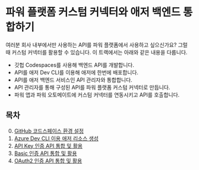 # 파워 플랫폼 커스텀 커넥터와 애저 백엔드 통합하기 #

여러분 회사 내부에서만 사용하는 API를 파워 플랫폼에서 사용하고 싶으신가요? 그럴 때 커스텀 커넥터를 활용할 수 있습니다. 이 트랙에서는 아래와 같은 내용을 다룹니다.

* 깃헙 Codespaces를 사용해 백엔드 API를 개발합니다.
* API를 애저 Dev CLI를 이용해 애저에 한번에 배포합니다.
* API를 애저 백엔드 서비스인 API 관리자와 통합합니다.
* API 관리자를 통해 구성된 API를 파워 플랫폼 커스텀 커넥터로 만듭니다.
* 파워 앱과 파워 오토메이트에 커스텀 커넥터를 연동시키고 API를 호출합니다.


## 목차 ##

0. [GitHub 코드스페이스 환경 설정](./0-codespaces.md)
1. [Azure Dev CLI 이용 애저 리소스 생성](./1-azd.md)
2. [API Key 인증 API 통합 및 활용](./2-api-key-auth.md)
3. [Basic 인증 API 통합 및 활용](./3-basic-auth.md)
4. [OAuth2 인증 API 통합 및 활용](./4-oauth2-auth.md)
